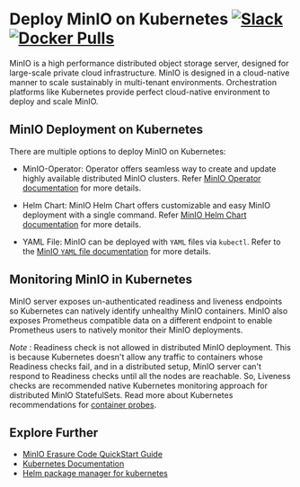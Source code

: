 # Deploy MinIO on Kubernetes [![Slack](https://slack.min.io/slack?type=svg)](https://slack.min.io)  [![Docker Pulls](https://img.shields.io/docker/pulls/minio/minio.svg?maxAge=604800)](https://hub.docker.com/r/minio/minio/)

MinIO is a high performance distributed object storage server, designed for large-scale private cloud infrastructure. MinIO is designed in a cloud-native manner to scale sustainably in multi-tenant environments. Orchestration platforms like Kubernetes provide perfect cloud-native environment to deploy and scale MinIO.

## MinIO Deployment on Kubernetes

There are multiple options to deploy MinIO on Kubernetes:

- MinIO-Operator: Operator offers seamless way to create and update highly available distributed MinIO clusters. Refer [MinIO Operator documentation](https://github.com/minio/minio-operator/blob/master/README.md) for more details.

- Helm Chart: MinIO Helm Chart offers customizable and easy MinIO deployment with a single command. Refer [MinIO Helm Chart documentation](https://github.com/helm/charts/tree/master/stable/minio) for more details.

- YAML File: MinIO can be deployed with `YAML` files via `kubectl`. Refer to the [MinIO `YAML` file documentation](https://github.com/RTradeLtd/s3x/blob/master/docs/orchestration/kubernetes/k8s-yaml.md) for more details.

## Monitoring MinIO in Kubernetes

MinIO server exposes un-authenticated readiness and liveness endpoints so Kubernetes can natively identify unhealthy MinIO containers. MinIO also exposes Prometheus compatible data on a different endpoint to enable Prometheus users to natively monitor their MinIO deployments.

_Note_ : Readiness check is not allowed in distributed MinIO deployment. This is because Kubernetes doesn't allow any traffic to containers whose Readiness checks fail, and in a distributed setup, MinIO server can't respond to Readiness checks until all the nodes are reachable. So, Liveness checks are recommended native Kubernetes monitoring approach for distributed MinIO StatefulSets. Read more about Kubernetes recommendations for [container probes](https://kubernetes.io/docs/concepts/workloads/pods/pod-lifecycle/#container-probes).

## Explore Further

- [MinIO Erasure Code QuickStart Guide](https://docs.min.io/docs/minio-erasure-code-quickstart-guide)
- [Kubernetes Documentation](https://kubernetes.io/docs/home/)
- [Helm package manager for kubernetes](https://helm.sh/)
